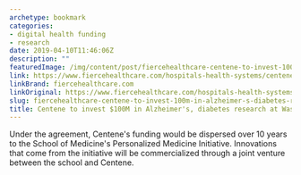 ```yaml
---
archetype: bookmark
categories:
- digital health funding
- research
date: 2019-04-10T11:46:06Z
description: ""
featuredImage: /img/content/post/fiercehealthcare-centene-to-invest-100m-in-alzheimer-s-diabetes-research-at-washington-university.jpg
link: https://www.fiercehealthcare.com/hospitals-health-systems/centene-to-fund-100m-alzheimer-s-diabetes-research-at-washington
linkBrand: fiercehealthcare.com
linkOriginal: https://www.fiercehealthcare.com/hospitals-health-systems/centene-to-fund-100m-alzheimer-s-diabetes-research-at-washington
slug: fiercehealthcare-centene-to-invest-100m-in-alzheimer-s-diabetes-research-at-washington-university
title: Centene to invest $100M in Alzheimer's, diabetes research at Washington University
---
```

Under the agreement, Centene's funding would be dispersed over 10 years to the School of Medicine's Personalized Medicine Initiative. Innovations that come from the initiative will be commercialized through a joint venture between the school and Centene. 